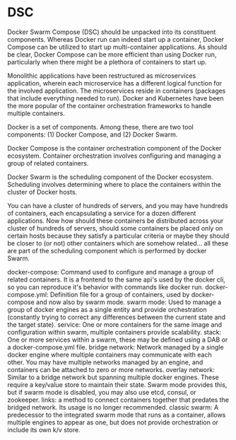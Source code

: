 # DSC #

Docker Swarm Compose (DSC) should be unpacked into its constituent components. Whereas Docker run can indeed start up a container, Docker Compose can be utilized to start up multi-container applications. As should be clear, Docker Compose can be more efficient than using Docker run, particularly when there might be a plethora of containers to start up.

Monolithic applications have been restructured as microservices application, wherein each microservice has a different logical function for the involved application. The microservices reside in containers (packages that include everything needed to run). Docker and Kubernetes have been the more popular of the container orchestration frameworks to handle multiple containers.

Docker is a set of components. Among these, there are two tool components: (1) Docker Compose, and (2) Docker Swarm.

Docker Compose is the container orchestration component of the Docker ecosystem. Container orchestration involves configuring and managing a group of related containers.

Docker Swarm is the scheduling component of the Docker ecosystem. Scheduling involves determining where to place the containers within the cluster of Docker hosts.

 You can have a cluster of hundreds of servers, and you may have hundreds of containers, each encapsulating a service for a dozen different applications. Now how should these containers be distributed across your cluster of hundreds of servers, should some containers be placed only on certain hosts because they satisfy a particular criteria or maybe they should be closer to (or not) other containers which are somehow related... all these are part of the scheduling component which is performed by docker Swarm.



docker-compose: Command used to configure and manage a group of related containers. It is a frontend to the same api's used by the docker cli, so you can reproduce it's behavior with commands like docker run.
docker-compose.yml: Definition file for a group of containers, used by docker-compose and now also by swarm mode.
swarm mode: Used to manage a group of docker engines as a single entity and provide orchestration (constantly trying to correct any differences between the current state and the target state).
service: One or more containers for the same image and configuration within swarm, multiple containers provide scalability.
stack: One or more services within a swarm, these may be defined using a DAB or a docker-compose.yml file.
bridge network: Network managed by a single docker engine where multiple containers may communicate with each other. You may have multiple networks managed by an engine, and containers can be attached to zero or more networks.
overlay network: Similar to a bridge network but spanning multiple docker engines. These require a key/value store to maintain their state. Swarm mode provides this, but if swarm mode is disabled, you may also use etcd, consul, or zookeeper.
links: a method to connect containers together that predates the bridged network. Its usage is no longer recommended.
classic swarm: A predecessor to the integrated swarm mode that runs as a container, allows multiple engines to appear as one, but does not provide orchestration or include its own k/v store.

